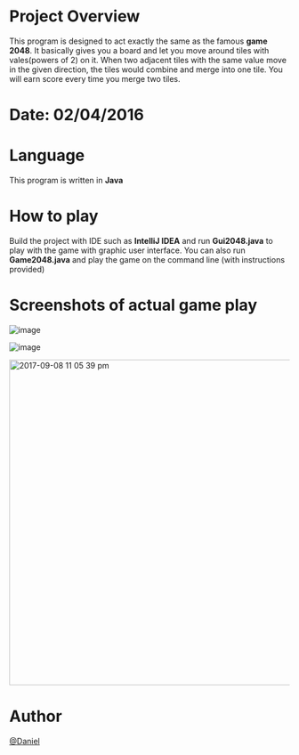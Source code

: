 # Project Overview

This program is designed to act exactly the same as the famous **game 2048**. 
It basically gives you a board and let you move around tiles with vales(powers of 2) on it. 
When two adjacent tiles with the same value move in the given direction, the tiles would combine and merge into one tile. 
You will earn score every time you merge two tiles. 


# Date: 02/04/2016


# Language

This program is written in **Java**
  

# How to play 
  Build the project with IDE such as **IntelliJ IDEA** and run **Gui2048.java** to play with the game with graphic user interface.
  You can also run **Game2048.java** and play the game on the command line (with instructions provided) 

# Screenshots of actual game play 

![image](https://user-images.githubusercontent.com/19476654/30238361-0fd55164-94fb-11e7-867a-882d70c5508a.png)

![image](https://user-images.githubusercontent.com/19476654/30238365-2769e75e-94fb-11e7-9432-b723e2b806f8.png)

<img width="585" alt="2017-09-08 11 05 39 pm" src="https://user-images.githubusercontent.com/19476654/30238366-2b70f2a2-94fb-11e7-8db8-a039dd07e4b4.png">

# Author 
[@Daniel](https://www.linkedin.com/in/daniel-huang-443546115/)

